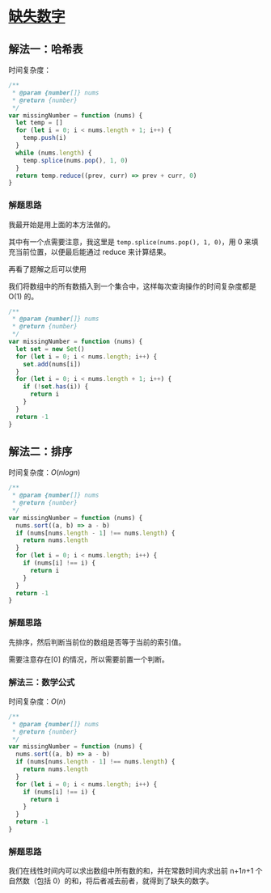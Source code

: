 # [缺失数字](https://leetcode-cn.com/problems/missing-number/description/)

## 解法一：哈希表

时间复杂度：

```javascript
/**
 * @param {number[]} nums
 * @return {number}
 */
var missingNumber = function (nums) {
  let temp = []
  for (let i = 0; i < nums.length + 1; i++) {
    temp.push(i)
  }
  while (nums.length) {
    temp.splice(nums.pop(), 1, 0)
  }
  return temp.reduce((prev, curr) => prev + curr, 0)
}
```



### 解题思路

我最开始是用上面的本方法做的。

其中有一个点需要注意，我这里是 `temp.splice(nums.pop(), 1, 0)`，用 0 来填充当前位置，以便最后能通过 reduce 来计算结果。

再看了题解之后可以使用

我们将数组中的所有数插入到一个集合中，这样每次查询操作的时间复杂度都是 O(1) 的。

```javascript
/**
 * @param {number[]} nums
 * @return {number}
 */
var missingNumber = function (nums) {
  let set = new Set()
  for (let i = 0; i < nums.length; i++) {
    set.add(nums[i])
  }
  for (let i = 0; i < nums.length + 1; i++) {
    if (!set.has(i)) {
      return i
    }
  }
  return -1
}
```



## 解法二：排序

时间复杂度：$O(nlogn)$

```javascript
/**
 * @param {number[]} nums
 * @return {number}
 */
var missingNumber = function (nums) {
  nums.sort((a, b) => a - b)
  if (nums[nums.length - 1] !== nums.length) {
    return nums.length
  }
  for (let i = 0; i < nums.length; i++) {
    if (nums[i] !== i) {
      return i
    }
  }
  return -1
}
```

### 解题思路

先排序，然后判断当前位的数组是否等于当前的索引值。

需要注意存在[0] 的情况，所以需要前置一个判断。



### 解法三：数学公式

时间复杂度：$O(n)$

```javascript
/**
 * @param {number[]} nums
 * @return {number}
 */
var missingNumber = function (nums) {
  nums.sort((a, b) => a - b)
  if (nums[nums.length - 1] !== nums.length) {
    return nums.length
  }
  for (let i = 0; i < nums.length; i++) {
    if (nums[i] !== i) {
      return i
    }
  }
  return -1
}
```

### 解题思路

我们在线性时间内可以求出数组中所有数的和，并在常数时间内求出前 n+1*n*+1 个自然数（包括 0）的和，将后者减去前者，就得到了缺失的数字。